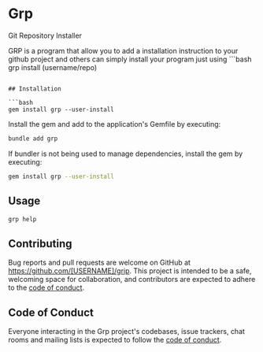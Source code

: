 # Grp
Git Repository Installer

GRP is a program that allow you to add a installation instruction to your github project and others can simply install your program just using ```bash
grp install (username/repo)
```

## Installation

```bash
gem install grp --user-install
```

Install the gem and add to the application's Gemfile by executing:

```bash
bundle add grp
```

If bundler is not being used to manage dependencies, install the gem by executing:

```bash
gem install grp --user-install
```

## Usage

```bash
grp help
```

## Contributing

Bug reports and pull requests are welcome on GitHub at https://github.com/[USERNAME]/grip. This project is intended to be a safe, welcoming space for collaboration, and contributors are expected to adhere to the [code of conduct](https://github.com/southernclaim/grp/blob/master/CODE_OF_CONDUCT.md).

## Code of Conduct

Everyone interacting in the Grp project's codebases, issue trackers, chat rooms and mailing lists is expected to follow the [code of conduct](https://github.com/southernclaim/grp/blob/master/CODE_OF_CONDUCT.md).
